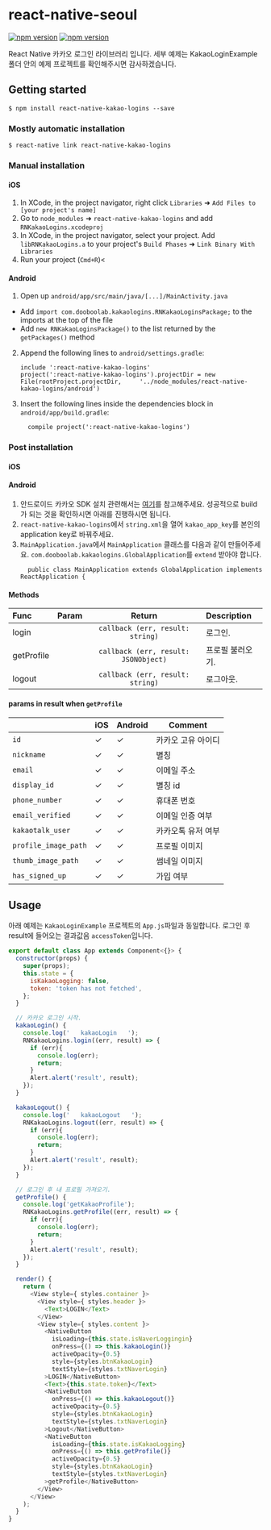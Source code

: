 
# react-native-seoul
<p align="left">
  <a href="https://npmjs.org/package/react-native-seoul"><img alt="npm version" src="http://img.shields.io/npm/v/react-native-seoul.svg?style=flat-square"></a>
  <a href="https://npmjs.org/package/react-native-seoul"><img alt="npm version" src="http://img.shields.io/npm/dm/react-native-seoul.svg?style=flat-square"></a>
</p>
React Native 카카오 로그인 라이브러리 입니다.
세부 예제는 KakaoLoginExample 폴더 안의 예제 프로젝트를 확인해주시면 감사하겠습니다.

## Getting started

`$ npm install react-native-kakao-logins --save`

### Mostly automatic installation

`$ react-native link react-native-kakao-logins`

### Manual installation

#### iOS

1. In XCode, in the project navigator, right click `Libraries` ➜ `Add Files to [your project's name]`
2. Go to `node_modules` ➜ `react-native-kakao-logins` and add `RNKakaoLogins.xcodeproj`
3. In XCode, in the project navigator, select your project. Add `libRNKakaoLogins.a` to your project's `Build Phases` ➜ `Link Binary With Libraries`
4. Run your project (`Cmd+R`)<

#### Android

1. Open up `android/app/src/main/java/[...]/MainActivity.java`
  - Add `import com.dooboolab.kakaologins.RNKakaoLoginsPackage;` to the imports at the top of the file
  - Add `new RNKakaoLoginsPackage()` to the list returned by the `getPackages()` method
2. Append the following lines to `android/settings.gradle`:
  	```
  	include ':react-native-kakao-logins'
  	project(':react-native-kakao-logins').projectDir = new File(rootProject.projectDir, 	'../node_modules/react-native-kakao-logins/android')
  	```
3. Insert the following lines inside the dependencies block in `android/app/build.gradle`:
  	```
      compile project(':react-native-kakao-logins')
  	```


### Post installation

#### iOS

#### Android

1. 안드로이드 카카오 SDK 설치 관련해서는 [여기](https://developers.kakao.com/docs/android/getting-started)를 참고해주세요. 성공적으로 build가 되는 것을 확인하시면 아래를 진행하시면 됩니다.
2. `react-native-kakao-logins`에서 `string.xml`을 열어 `kakao_app_key`를 본인의 application key로 바꿔주세요.
3. `MainApplication.java`에서 `MainApplication` 클래스를 다음과 같이 만들어주세요. `com.dooboolab.kakaologins.GlobalApplication`를 `extend` 받아야 합니다.
   ```
	 public class MainApplication extends GlobalApplication implements ReactApplication {
	 ```

#### Methods
| Func  | Param  | Return | Description |
| :------------ |:---------------:| :---------------:| :-----|
| login |  | `callback (err, result: string)` | 로그인. |
| getProfile |  | `callback (err, result: JSONObject)` | 프로필 불러오기. |
| logout |  | `callback (err, result: string)` | 로그아웃. |

#### params in result when `getProfile`
|    | iOS | Android | Comment |
|----|-----|---------|------|
|`id`| ✓ | ✓ | 카카오 고유 아이디 |
|`nickname`| ✓ | ✓ | 별칭 |
|`email`| ✓ | ✓ | 이메일 주소 |
|`display_id`| ✓ | ✓ | 별칭 id |
|`phone_number`| ✓ | ✓ | 휴대폰 번호 |
|`email_verified`| ✓ | ✓ | 이메일 인증 여부 |
|`kakaotalk_user`| ✓ | ✓ | 카카오톡 유저 여부 |
|`profile_image_path`| ✓ | ✓ | 프로필 이미지 |
|`thumb_image_path`| ✓ | ✓ | 썸네일 이미지 |
|`has_signed_up`| ✓ | ✓ | 가입 여부 |


## Usage
아래 예제는 `KakaoLoginExample` 프로젝트의 `App.js`파일과 동일합니다. 로그인 후 result에 들어오는 결과값음 `accessToken`입니다.
```javascript
export default class App extends Component<{}> {
  constructor(props) {
    super(props);
    this.state = {
      isKakaoLogging: false,
      token: 'token has not fetched',
    };
  }

  // 카카오 로그인 시작.
  kakaoLogin() {
    console.log('   kakaoLogin   ');
    RNKakaoLogins.login((err, result) => {
      if (err){
        console.log(err);
        return;
      }
      Alert.alert('result', result);
    });
  }

  kakaoLogout() {
    console.log('   kakaoLogout   ');
    RNKakaoLogins.logout((err, result) => {
      if (err){
        console.log(err);
        return;
      }
      Alert.alert('result', result);
    });
  }

  // 로그인 후 내 프로필 가져오기.
  getProfile() {
    console.log('getKakaoProfile');
    RNKakaoLogins.getProfile((err, result) => {
      if (err){
        console.log(err);
        return;
      }
      Alert.alert('result', result);
    });
  }

  render() {
    return (
      <View style={ styles.container }>
        <View style={ styles.header }>
          <Text>LOGIN</Text>
        </View>
        <View style={ styles.content }>
          <NativeButton
            isLoading={this.state.isNaverLoggingin}
            onPress={() => this.kakaoLogin()}
            activeOpacity={0.5}
            style={styles.btnKakaoLogin}
            textStyle={styles.txtNaverLogin}
          >LOGIN</NativeButton>
          <Text>{this.state.token}</Text>
          <NativeButton
            onPress={() => this.kakaoLogout()}
            activeOpacity={0.5}
            style={styles.btnKakaoLogin}
            textStyle={styles.txtNaverLogin}
          >Logout</NativeButton>
          <NativeButton
            isLoading={this.state.isKakaoLogging}
            onPress={() => this.getProfile()}
            activeOpacity={0.5}
            style={styles.btnKakaoLogin}
            textStyle={styles.txtNaverLogin}
          >getProfile</NativeButton>
        </View>
      </View>
    );
  }
}
```
  